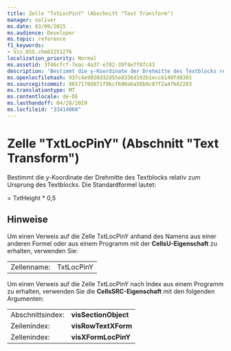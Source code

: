 ```yaml
---
title: Zelle "TxtLocPinY" (Abschnitt "Text Transform")
manager: soliver
ms.date: 03/09/2015
ms.audience: Developer
ms.topic: reference
f1_keywords:
- Vis_DSS.chm82251276
localization_priority: Normal
ms.assetid: 3f46cfcf-7eac-4a37-e782-39f4e7f8fc43
description: 'Bestimmt die y-Koordinate der Drehmitte des Textblocks relativ zum Ursprung des Textblocks. Die Standardformel lautet:'
ms.openlocfilehash: 937c4e9928d32d55e8336d192b1ecc6140fd8381
ms.sourcegitcommit: 8657170d071f9bcf680aba50b9c07f2a4fb82283
ms.translationtype: MT
ms.contentlocale: de-DE
ms.lasthandoff: 04/28/2019
ms.locfileid: "33414060"
---
```

# <a name="txtlocpiny-cell-text-transform-section"></a>Zelle "TxtLocPinY" (Abschnitt "Text Transform")

Bestimmt  die y-Koordinate der Drehmitte des Textblocks relativ zum Ursprung des Textblocks. Die Standardformel lautet: 
  
= TxtHeight \* 0,5
  
## <a name="remarks"></a>Hinweise

Um einen Verweis auf die Zelle TxtLocPinY anhand des Namens aus einer anderen Formel oder aus einem Programm mit der **CellsU-Eigenschaft** zu erhalten, verwenden Sie: 
  
|||
|:-----|:-----|
| Zellenname:  <br/> | TxtLocPinY  <br/> |
   
Um einen Verweis auf die Zelle TxtLocPinY nach Index aus einem Programm zu erhalten, verwenden Sie die **CellsSRC-Eigenschaft** mit den folgenden Argumenten: 
  
|||
|:-----|:-----|
| Abschnittsindex:  <br/> |**visSectionObject** <br/> |
| Zeilenindex:  <br/> |**visRowTextXForm** <br/> |
| Zellenindex:  <br/> |**visXFormLocPinY** <br/> |
   

